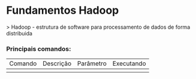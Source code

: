<h1>Fundamentos Hadoop</h1>
</p>
> Hadoop - estrutura de software para processamento de dados de forma distribuida
</p>
<h3>Principais comandos:</h3>

<div align="center">
<table>
<b>
  <tr>
  <td>Comando</td>
  <td>Descrição</td>
  <td>Parâmetro</td>
  <td>Executando</td>
  </tr>
</b>
  <tr>
  <th></th>
  <th></th>
  <th></th>
  <th></th>
  </tr>

</table>
</div> 